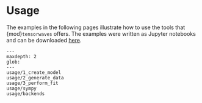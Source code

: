 # Usage

The examples in the following pages illustrate how to use the tools that
{mod}`tensorwaves` offers. The examples were written as Jupyter notebooks and
can be downloaded
[here](https://github.com/ComPWA/tensorwaves/tree/master/docs/usage).

```{toctree}
---
maxdepth: 2
glob:
---
usage/1_create_model
usage/2_generate_data
usage/3_perform_fit
usage/sympy
usage/backends
```
